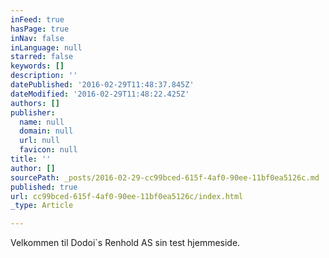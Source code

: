 ```yaml
---
inFeed: true
hasPage: true
inNav: false
inLanguage: null
starred: false
keywords: []
description: ''
datePublished: '2016-02-29T11:48:37.845Z'
dateModified: '2016-02-29T11:48:22.425Z'
authors: []
publisher:
  name: null
  domain: null
  url: null
  favicon: null
title: ''
author: []
sourcePath: _posts/2016-02-29-cc99bced-615f-4af0-90ee-11bf0ea5126c.md
published: true
url: cc99bced-615f-4af0-90ee-11bf0ea5126c/index.html
_type: Article

---
```

Velkommen til Dodoi\`s Renhold AS sin test hjemmeside.